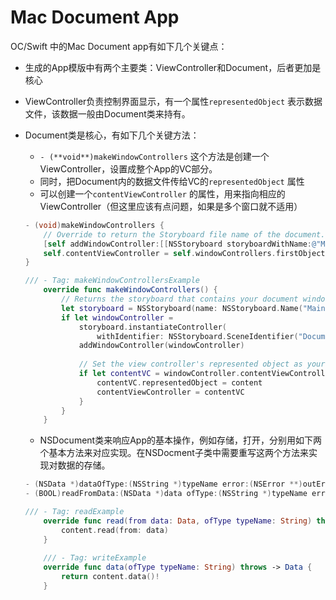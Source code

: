 # Mac Document App

OC/Swift 中的Mac Document app有如下几个关键点：

- 生成的App模版中有两个主要类：ViewController和Document，后者更加是核心
- ViewController负责控制界面显示，有一个属性`representedObject` 表示数据文件，该数据一般由Document类来持有。
- Document类是核心，有如下几个关键方法：
    - `- (**void**)makeWindowControllers` 这个方法是创建一个ViewController，设置成整个App的VC部分。
    - 同时，把Document内的数据文件传给VC的`representedObject` 属性
    - 可以创建一个`contentViewController` 的属性，用来指向相应的ViewController（但这里应该有点问题，如果是多个窗口就不适用）
    
    ```objectivec
    - (void)makeWindowControllers {
        // Override to return the Storyboard file name of the document.
        [self addWindowController:[[NSStoryboard storyboardWithName:@"Main" bundle:nil] instantiateControllerWithIdentifier:@"Document Window Controller"]];
        self.contentViewController = self.windowControllers.firstObject.contentViewController; //这是自己加的代码
    }
    ```
    
    ```swift
    /// - Tag: makeWindowControllersExample
        override func makeWindowControllers() {
            // Returns the storyboard that contains your document window.
            let storyboard = NSStoryboard(name: NSStoryboard.Name("Main"), bundle: nil)
            if let windowController =
                storyboard.instantiateController(
                    withIdentifier: NSStoryboard.SceneIdentifier("Document Window Controller")) as? NSWindowController {
                addWindowController(windowController)
                
                // Set the view controller's represented object as your document.
                if let contentVC = windowController.contentViewController as? ViewController {
                    contentVC.representedObject = content
                    contentViewController = contentVC
                }
            }
        }
    ```
    
    - NSDocument类来响应App的基本操作，例如存储，打开，分别用如下两个基本方法来对应实现。在NSDocment子类中需要重写这两个方法来实现对数据的存储。
    
    ```objectivec
    - (NSData *)dataOfType:(NSString *)typeName error:(NSError **)outError
    - (BOOL)readFromData:(NSData *)data ofType:(NSString *)typeName error:(NSError **)outError
    ```
    
    ```swift
    /// - Tag: readExample
        override func read(from data: Data, ofType typeName: String) throws {
            content.read(from: data)
        }
        
        /// - Tag: writeExample
        override func data(ofType typeName: String) throws -> Data {
            return content.data()!
        }
    ```